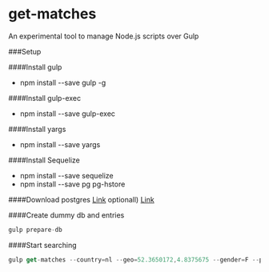 # get-matches
An experimental tool to manage Node.js scripts over Gulp

###Setup

####Install gulp
* npm install --save gulp -g

####Install gulp-exec
* npm install --save gulp-exec

####Install yargs
* npm install --save yargs

####Install Sequelize
* npm install --save sequelize
* npm install --save pg pg-hstore

####Download postgres
[Link](<pg-link>) optionall) [Link](<pgadd-link>)

####Create dummy db and entries
```javascript
gulp prepare-db
```

####Start searching
```javascript
gulp get-matches --country=nl --geo=52.3650172,4.8375675 --gender=F --preferences=fridge,ironing
```

